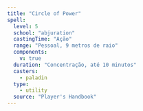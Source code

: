 ```yaml
---
title: "Circle of Power"
spell:
  level: 5
  school: "abjuration"
  castingTime: "Ação"
  range: "Pessoal, 9 metros de raio"
  components:
    v: true
  duration: "Concentração, até 10 minutos"
  casters:
    - paladin
  type:
    - utility
  source: "Player's Handbook"
---
```

